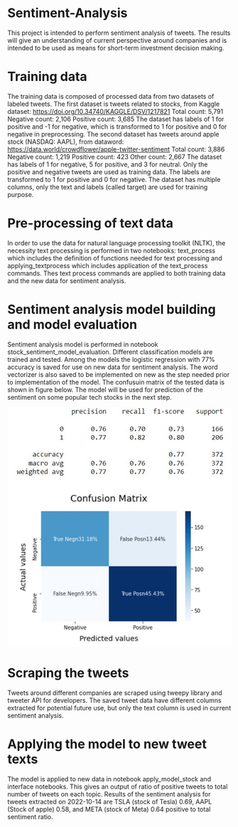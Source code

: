 # Sentiment-Analysis
This project is intended to perform sentiment analysis of tweets.
The results will give an understanding of current perspective around companies and is intended to be used as means for short-term investment decision making.

# Training data
The training data is composed of processed data from two datasets of labeled tweets.
The first dataset is tweets related to stocks, from Kaggle dataset:
https://doi.org/10.34740/KAGGLE/DSV/1217821
Total count: 5,791
Negative count: 2,106
Positive count: 3,685
The dataset has labels of 1 for positive and -1 for negative, which is transformed to 1 for positive and 0 for negative in preprocessing.
The second dataset has tweets around apple stock (NASDAQ: AAPL), from dataword:
https://data.world/crowdflower/apple-twitter-sentiment
Total count: 3,886
Negative count: 1,219
Positive count: 423
Other count: 2,667
The dataset has labels of 1 for negative, 5 for positive, and 3 for neutral. 
Only the positive and negative tweets are used as training data. The labels are transformed to 1 for positive and 0 for negative.
The dataset has multiple columns, only the text and labels (called target) are used for training purpose.

# Pre-processing of text data
In order to use the data for natural language processing toolkit (NLTK), the necessity text processing is performed in two notebooks:
text_process which includes the definition of functions needed for text processing
and applying_textprocess which includes application of the text_process commands. 
Thes text process commands are applied to both training data and the new data for sentiment analysis.

# Sentiment analysis model building and model evaluation
Sentiment analysis model is performed in notebook stock_sentiment_model_evaluation.
Different classification models are trained and tested. Among the models the logistic regression with 77% accuracy is saved for use on new data for sentiment analysis.
The word vectorizer is also saved to be implemented on new as the step needed prior to implementation of the model.
The confusuin matrix of the tested data is shown in figure below. The model will be used for prediction of the sentiment on some popular tech stocks in the next step.


<img src="./data/LR_CF.jpg">


# Scraping the tweets
Tweets around different companies are scraped using tweepy library and tweeter API for developers.
The saved tweet data have different columns extracted for potential future use, but only the text column is used in current sentiment analysis.

# Applying the model to new tweet texts
The model is applied to new data in notebook apply_model_stock and interface notebooks.
This gives an output of ratio of positive tweets to total number of tweets on each topic.
Results of the sentiment analysis for tweets extracted on 2022-10-14 are
TSLA (stock of Tesla) 0.69, AAPL (Stock of apple) 0.58, and META (stock of Meta) 0.64 positive to total sentiment ratio.
